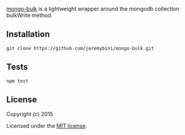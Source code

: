 [mongo-bulk](https://github.com/jeremybini/mongo-bulk) is a lightweight wrapper around the mongodb collection bulkWrite method.

## Installation

  ```
  git clone https://github.com/jeremybini/mongo-bulk.git
  ```

## Tests

  ```
  npm test
  ```

## License

Copyright (c) 2015

Licensed under the [MIT license](LICENSE).
